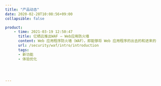 ```yaml
---
title: "产品动态"
date: 2020-02-28T10:08:56+09:00
collapsible: false

product:
    - time: 2021-03-19 12:50:47
      title: 亿栖云推出WAF — Web应用防火墙
      content: Web 应用程序防火墙（WAF），即能够将 Web 应用程序的出去的和进来的 HTTP/HTTPS 流量进行过滤、监控和屏蔽。
      url: /security/waf/intro/introduction
      tags:
      - 新功能
      - 体验优化
    



---
```


<!-- 设置上述参数可生成产品动态页  -->
